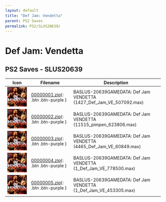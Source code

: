 ```yaml
---
layout: default
title: "Def Jam: Vendetta"
parent: PS2 Saves
permalink: PS2/SLUS20639/
---
```

# Def Jam: Vendetta

## PS2 Saves - SLUS20639

| Icon | Filename | Description |
|------|----------|-------------|
| ![Def Jam: Vendetta](icon0.png) | [00000001.zip](00000001.zip){: .btn .btn-purple } | BASLUS-20639GAMEDATA: Def Jam VENDETTA (1427_Def_Jam_VE_507092.max) |
| ![Def Jam: Vendetta](icon0.png) | [00000002.zip](00000002.zip){: .btn .btn-purple } | BASLUS-20639GAMEDATA: Def Jam VENDETTA (11515_pimpen_623806.max) |
| ![Def Jam: Vendetta](icon0.png) | [00000003.zip](00000003.zip){: .btn .btn-purple } | BASLUS-20639GAMEDATA: Def Jam VENDETTA (4465_Def_Jam_VE_60849.max) |
| ![Def Jam: Vendetta](icon0.png) | [00000004.zip](00000004.zip){: .btn .btn-purple } | BASLUS-20639GAMEDATA: Def Jam VENDETTA (1_Def_Jam_VE_778500.max) |
| ![Def Jam: Vendetta](icon0.png) | [00000005.zip](00000005.zip){: .btn .btn-purple } | BASLUS-20639GAMEDATA: Def Jam VENDETTA (1_Def_Jam_VE_453305.max) |
